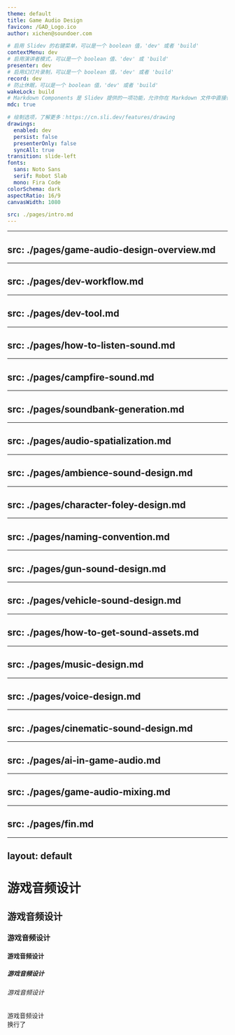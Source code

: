 ```yaml
---
theme: default
title: Game Audio Design
favicon: /GAD_Logo.ico
author: xichen@soundoer.com

# 启用 Slidev 的右键菜单，可以是一个 boolean 值，'dev' 或者 'build'
contextMenu: dev
# 启用演讲者模式，可以是一个 boolean 值、'dev' 或 'build'
presenter: dev
# 启用幻灯片录制，可以是一个 boolean 值，'dev' 或者 'build'
record: dev
# 防止休眠，可以是一个 boolean 值，'dev' 或者 'build'
wakeLock: build
# Markdown Components 是 Slidev 提供的一项功能，允许你在 Markdown 文件中直接使用 Vue 组件。
mdc: true

# 绘制选项，了解更多：https://cn.sli.dev/features/drawing
drawings:
  enabled: dev
  persist: false
  presenterOnly: false
  syncAll: true
transition: slide-left
fonts:
  sans: Noto Sans
  serif: Robot Slab
  mono: Fira Code
colorSchema: dark
aspectRatio: 16/9
canvasWidth: 1080

src: ./pages/intro.md
---
```


---
src: ./pages/game-audio-design-overview.md
---

---
src: ./pages/dev-workflow.md
---

---
src: ./pages/dev-tool.md
---

---
src: ./pages/how-to-listen-sound.md
---

---
src: ./pages/campfire-sound.md
---

---
src: ./pages/soundbank-generation.md
---

---
src: ./pages/audio-spatialization.md
---

---
src: ./pages/ambience-sound-design.md
---

---
src: ./pages/character-foley-design.md
---

---
src: ./pages/naming-convention.md
---

---
src: ./pages/gun-sound-design.md
---

---
src: ./pages/vehicle-sound-design.md
---

---
src: ./pages/how-to-get-sound-assets.md
---

---
src: ./pages/music-design.md
---

---
src: ./pages/voice-design.md
---

---
src: ./pages/cinematic-sound-design.md
---

---
src: ./pages/ai-in-game-audio.md
---

---
src: ./pages/game-audio-mixing.md
---



---
src: ./pages/fin.md
---

---
layout: default
---

# 游戏音频设计
## 游戏音频设计
### 游戏音频设计
#### 游戏音频设计
##### 游戏音频设计
###### 游戏音频设计
游戏音频设计  
换行了

<!-- This is a test page -->